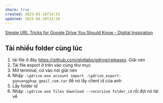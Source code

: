 ```yaml
---
share: true
created: 2023-05-26T14:51
updated: 2025-04-20T23:26
---
```

[Simple URL Tricks for Google Drive You Should Know - Digital Inspiration](https://www.labnol.org/internet/direct-links-for-google-drive/28356/)
## Tải nhiều folder cùng lúc
1. tải file ở đây https://github.com/glotlabs/gdrive/releases. Giải nén
2. Tải file export ở trên vào cùng thư mục
3. Mở terminal, cd vào nơi giải nén
4. Nhập `.\gdrive.exe account import .\gdrive_export-ganuongphap_gmail_com.tar` để nó lấy client id của anh
5. Lấy folder id
6. Nhập `.\gdrive.exe files download --recursive folder_id` rồi đợi nó tải về